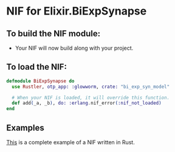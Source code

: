 # NIF for Elixir.BiExpSynapse

## To build the NIF module:

- Your NIF will now build along with your project.

## To load the NIF:

```elixir
defmodule BiExpSynapse do
  use Rustler, otp_app: :glowworm, crate: "bi_exp_syn_model"

  # When your NIF is loaded, it will override this function.
  def add(_a, _b), do: :erlang.nif_error(:nif_not_loaded)
end
```

## Examples

[This](https://github.com/rusterlium/NifIo) is a complete example of a NIF written in Rust.
